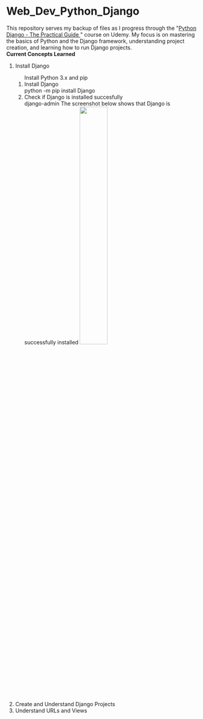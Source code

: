 # Web_Dev_Python_Django

This repository serves my backup of files as I progress through the "<a href="https://www.udemy.com/course/python-django-the-practical-guide/">Python Django - The Practical Guide </a>" course on Udemy. My focus is on mastering the basics of Python and the Django framework, understanding project creation, and learning how to run Django projects.
<br>
**Current Concepts Learned**
<p>
<ol>
    <li>Install Django</li>
    <ol>Install Python 3.x and pip
        <li>Install Django</li>
        python -m pip install Django
    <li>Check if Django is installed succesfully</li>
        django-admin
        The screenshot below shows that Django is successfully installed
        <img src="https://github.com/AGEugenio/Web_Dev_Python_Django/assets/113889259/0609b502-a9e4-4897-acbd-ec3d184cb09c" width="40%">
    </ol>
<li>Create and Understand Django Projects</li>
<li>Understand URLs and Views</li>
</ol>
</p>   

